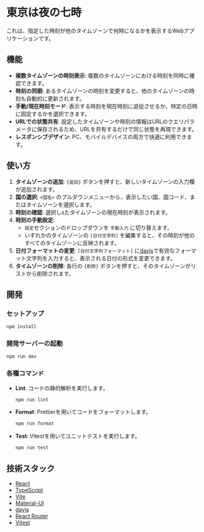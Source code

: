 # 東京は夜の七時

これは、指定した時刻が他のタイムゾーンで何時になるかを表示するWebアプリケーションです。

## 機能

- **複数タイムゾーンの時刻表示**: 複数のタイムゾーンにおける時刻を同時に確認できます。
- **時刻の同期**: あるタイムゾーンの時刻を変更すると、他のタイムゾーンの時刻も自動的に更新されます。
- **手動/現在時刻モード**: 表示する時刻を現在時刻に追従させるか、特定の日時に固定するかを選択できます。
- **URLでの状態共有**: 設定したタイムゾーンや時刻の情報はURLのクエリパラメータに保存されるため、URLを共有するだけで同じ状態を再現できます。
- **レスポンシブデザイン**: PC、モバイルデバイスの両方で快適に利用できます。

## 使い方

1.  **タイムゾーンの追加**: `{追加}` ボタンを押すと、新しいタイムゾーンの入力欄が追加されます。
2.  **国の選択**: `<国名>` のプルダウンメニューから、表示したい国、国コード、またはタイムゾーンを選択します。
3.  **時刻の確認**: 選択しsたタイムゾーンの現在時刻が表示されます。
4.  **時刻の手動設定**:
    - `設定`セクションのドロップダウンを `手動入力` に切り替えます。
    - いずれかのタイムゾーンの `[日付文字列]` を編集すると、その時刻が他のすべてのタイムゾーンに反映されます。
5.  **日付フォーマットの変更**: `[日付文字列フォーマット]` に[dayjs](https://day.js.org/docs/en/display/format)で有効なフォーマット文字列を入力すると、表示される日付の形式を変更できます。
6.  **タイムゾーンの削除**: 各行の `{削除}` ボタンを押すと、そのタイムゾーンがリストから削除されます。

## 開発

### セットアップ

```bash
npm install
```

### 開発サーバーの起動

```bash
npm run dev
```

### 各種コマンド

- **Lint**: コードの静的解析を実行します。
  ```bash
  npm run lint
  ```
- **Format**: Prettierを用いてコードをフォーマットします。
  ```bash
  npm run format
  ```
- **Test**: Vitestを用いてユニットテストを実行します。
  ```bash
  npm run test
  ```

## 技術スタック

- [React](https://react.dev/)
- [TypeScript](https://www.typescriptlang.org/)
- [Vite](https://vitejs.dev/)
- [Material-UI](https://mui.com/)
- [dayjs](https://day.js.org/)
- [React Router](https://reactrouter.com/)
- [Vitest](https://vitest.dev/)
